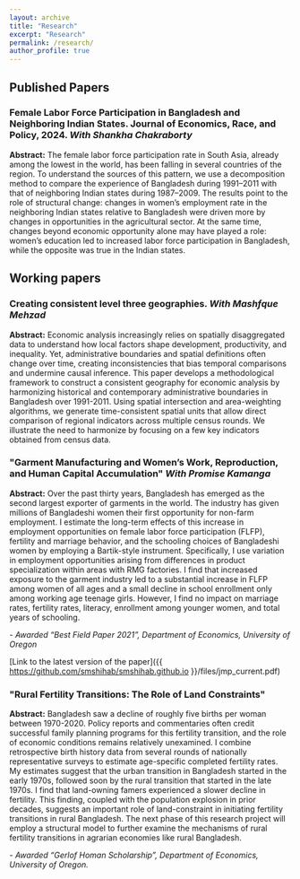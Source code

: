```yaml
---
layout: archive
title: "Research"
excerpt: "Research"
permalink: /research/
author_profile: true
---
```

## Published Papers
### Female Labor Force Participation in Bangladesh and Neighboring Indian States. Journal of Economics, Race, and Policy, 2024. *With Shankha Chakraborty*

**Abstract:** The female labor force participation rate in South Asia, already among the lowest in the world, has been falling in several countries of the region. To understand the sources of this pattern, we use a decomposition method to compare the experience of Bangladesh during 1991–2011 with that of neighboring Indian states during 1987–2009. The results point to the role of structural change: changes in women’s employment rate in the neighboring Indian states relative to Bangladesh were driven more by changes in opportunities in the agricultural sector. At the same time, changes beyond economic opportunity alone may have played a role: women’s education led to increased labor force participation in Bangladesh, while the opposite was true in the Indian states.

## Working papers

### Creating consistent level three geographies. *With Mashfque Mehzad*

**Abstract:** Economic analysis increasingly relies on spatially disaggregated data to understand how local factors shape development, productivity, and inequality. Yet, administrative boundaries and spatial definitions often change over time, creating inconsistencies that bias temporal comparisons and undermine causal inference. This paper develops a methodological framework to construct a consistent geography for economic analysis by harmonizing historical and contemporary administrative boundaries in Bangladesh over 1991-2011. Using spatial intersection and area-weighting algorithms, we generate time-consistent spatial units that allow direct comparison of regional indicators across multiple census rounds. We illustrate the need to harmonize by focusing on a few key indicators obtained from census data.

### "Garment Manufacturing and Women’s Work, Reproduction, and Human Capital Accumulation" *With Promise Kamanga*

**Abstract:** Over the past thirty years, Bangladesh has emerged as the second largest exporter of garments in the world. The industry has given millions of Bangladeshi women their first opportunity for non-farm employment. I estimate the long-term effects of this increase in employment opportunities on female labor force participation (FLFP), fertility and marriage behavior, and the schooling choices of Bangladeshi women by employing a Bartik-style instrument. Specifically, I use variation in employment opportunities arising from differences in product specialization within areas with RMG factories. I find that increased exposure to the garment industry led to a substantial increase in FLFP among women of all ages and a small decline in school enrollment only among working age teenage girls. However, I find no impact on marriage rates, fertility rates, literacy, enrollment among younger women, and total years of schooling.

*- Awarded “Best Field Paper 2021”, Department of Economics, University of Oregon*

[Link to the latest version of the paper]({{ https://github.com/smshihab/smshihab.github.io }}/files/jmp_current.pdf)

### "Rural Fertility Transitions: The Role of Land Constraints"

**Abstract:** Bangladesh saw a decline of roughly five births per woman between 1970-2020. Policy reports and commentaries often credit successful family planning programs for this fertility transition, and the role of economic conditions remains relatively unexamined. I combine retrospective birth history data from several rounds of nationally representative surveys to estimate age-specific completed fertility rates. My estimates suggest that the urban transition in Bangladesh started in the early 1970s, followed soon by the rural transition that started in the late 1970s. I find that land-owning famers experienced a slower decline in fertility. This finding, coupled with the population explosion in prior decades, suggests an important role of land-constraint in initiating fertility transitions in rural Bangladesh. The next phase of this research project will employ a structural model to further examine the mechanisms of rural fertility transitions in agrarian economies like rural Bangladesh.

*- Awarded “Gerlof Homan Scholarship”, Department of Economics, University of Oregon.*

